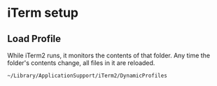 # iTerm setup

## Load Profile

While iTerm2 runs, it monitors the contents of that folder. Any time the folder's contents change, all files in it are reloaded.

`~/Library/ApplicationSupport/iTerm2/DynamicProfiles`
